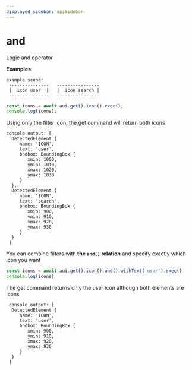 ```yaml
---
displayed_sidebar: apiSidebar
---
```

# and

<span class="theme-doc-version-badge badge badge--secondary"></span>

Logic and operator

**Examples:**
```text 
example scene: 
 ---------------   ----------------
 |  icon user  |   |  icon search |
 ---------------   ----------------
```
```typescript 
const icons = await aui.get().icon().exec();
console.log(icons);
```
Using only the filter icon, the get command will return both icons 
```text 
console output: [
  DetectedElement {
     name: 'ICON',
     text: 'user',
     bndbox: BoundingBox {
        xmin: 1000,
        ymin: 1010,
        xmax: 1020,
        ymax: 1030
     }
  },
  DetectedElement {
     name: 'ICON',
     text: 'search',
     bndbox: BoundingBox {
        xmin: 900,
        ymin: 910,
        xmax: 920,
        ymax: 930
     }
  }
 ]
```
You can combine filters with **the `and()` relation** and specify exactly which icon you want
```typescript 
const icons = await aui.get().icon().and().withText('user').exec()
console.log(icons)
```
The get command returns only the user icon although both elements are icons
```text 
 console output: [
  DetectedElement {
     name: 'ICON',
     text: 'user',
     bndbox: BoundingBox {
        xmin: 900,
        ymin: 910,
        xmax: 920,
        ymax: 930
     }
  }
 ]
```

